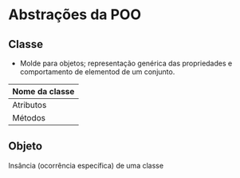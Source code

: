 # Abstrações da POO

## Classe 
- Molde para objetos; representação genérica das propriedades e comportamento de elementod de um conjunto.

| Nome da classe |
|----------------|
| Atributos      |
| Métodos        |

## Objeto
<p>Insância (ocorrência específica) de uma classe</p>
